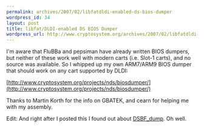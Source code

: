 ```yaml
--- 
permalink: archives/2007/02/libfatdldi-enabled-ds-bios-dumper
wordpress_id: 34
layout: post
title: libfat/DLDI-enabled DS BIOS Dumper
wordpress_url: http://www.cryptosystem.org/archives/2007/02/libfatdldi-enabled-ds-bios-dumper/
---
```

I'm aware that FluBBa and pepsiman have already written BIOS dumpers, but neither of these work well with modern carts (i.e. Slot-1 carts), and no source was available. So I whipped up my own ARM7/ARM9 BIOS dumper that should work on any cart supported by DLDI:

[http://www.cryptosystem.org/projects/nds/biosdumper/](http://www.cryptosystem.org/projects/nds/biosdumper/)

Thanks to Martin Korth for the info on GBATEK, and cearn for helping me with my assembly.

Edit: And right after I posted this I found out about [DSBF_dump](http://nds.cmamod.com/2007/01/24/dsbf_dump-79-bios-firmware-dumper/). Oh well.
